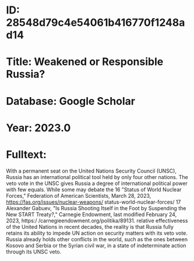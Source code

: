 # ID: 28548d79c4e54061b416770f1248ad14
# Title: Weakened or Responsible Russia?
# Database: Google Scholar
# Year: 2023.0
# Fulltext:
With a permanent seat on the United Nations Security Council (UNSC), Russia has an international political tool held by only four other nations.
The veto vote in the UNSC gives Russia a degree of international political power with few equals.
While some may debate the 16 "Status of World Nuclear Forces," Federation of American Scientists, March 28, 2023, https://fas.org/issues/nuclear-weapons/ status-world-nuclear-forces/ 17 Alexander Gabuev, "Is Russia Shooting Itself in the Foot by Suspending the New START Treaty?,"
Carnegie Endowment, last modified February 24, 2023, https:/ /carnegieendowment.org/politika/89131.
relative effectiveness of the United Nations in recent decades, the reality is that Russia fully retains its ability to impede UN action on security matters with its veto vote.
Russia already holds other conflicts in the world, such as the ones between Kosovo and Serbia or the Syrian civil war, in a state of indeterminate action through its UNSC veto.